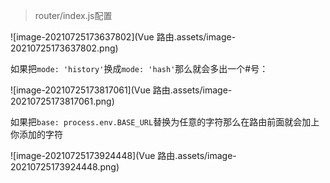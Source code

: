 > router/index.js配置

![image-20210725173637802](Vue 路由.assets/image-20210725173637802.png)

如果把`mode: 'history'`换成`mode: 'hash'`那么就会多出一个#号：

![image-20210725173817061](Vue 路由.assets/image-20210725173817061.png)

如果把`base: process.env.BASE_URL`替换为任意的字符那么在路由前面就会加上你添加的字符

![image-20210725173924448](Vue 路由.assets/image-20210725173924448.png)


